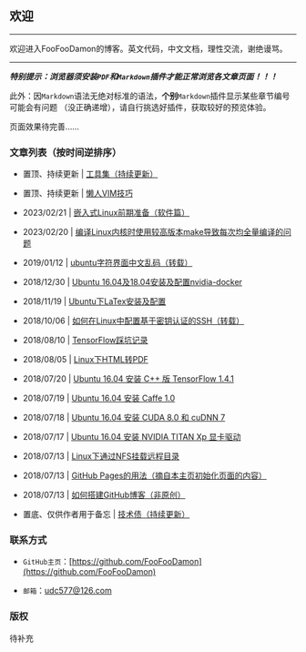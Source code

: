 <meta http-equiv="Content-Type" content="text/html; charset=utf-8">

## 欢迎

---------------------------------------------------------------------------

欢迎进入FooFooDamon的博客。英文代码，中文文档，理性交流，谢绝谩骂。

---------------------------------------------------------------------------

***特别提示：浏览器须安装`PDF`和`Markdown`插件才能正常浏览各文章页面！！！***

此外：因`Markdown`语法无绝对标准的语法，**个别**`Markdown`插件显示某些章节编号可能会有问题
（没正确递增），请自行挑选好插件，获取较好的预览体验。

页面效果待完善……

### 文章列表（按时间逆排序）

* 置顶、持续更新 | <a href="工具集（持续更新）.md">工具集（持续更新）</a>

* 置顶、持续更新 | <a href="懒人VIM技巧.md">懒人VIM技巧</a>

* 2023/02/21 | <a href="嵌入式Linux前期准备（软件篇）.md">嵌入式Linux前期准备（软件篇）</a>

* 2023/02/20 | <a href="编译Linux内核时使用较高版本make导致每次均全量编译的问题.md">编译Linux内核时使用较高版本make导致每次均全量编译的问题</a>

* 2019/01/12 | <a href="ubuntu字符界面中文乱码 - chinabinlang的专栏 - CSDN博客.pdf">ubuntu字符界面中文乱码（转载）</a>

* 2018/12/30 | <a href="Ubuntu_16.04及18.04安装及配置nvidia-docker.md">Ubuntu 16.04及18.04安装及配置nvidia-docker</a>

* 2018/11/19 | <a href="Ubuntu下LaTex安装及配置.md">Ubuntu下LaTex安装及配置</a>

* 2018/10/06 | <a href="如何在Linux中配置基于密钥认证的SSH（转载）.pdf">如何在Linux中配置基于密钥认证的SSH（转载）</a>

* 2018/08/10 | <a href="TensorFlow踩坑记录.md">TensorFlow踩坑记录</a>

* 2018/08/05 | <a href="Linux下HTML转PDF.md">Linux下HTML转PDF</a>

* 2018/07/20 | <a href="Ubuntu_16.04安装C++版TensorFlow_1.4.1.md">Ubuntu 16.04 安装 C++ 版 TensorFlow 1.4.1</a>

* 2018/07/19 | <a href="Ubuntu_16.04安装Caffe_1.0.md">Ubuntu 16.04 安装 Caffe 1.0</a>

* 2018/07/18 | <a href="Ubuntu_16.04安装CUDA_8.0和cuDNN_7.md">Ubuntu 16.04 安装 CUDA 8.0 和 cuDNN 7</a>

* 2018/07/17 | <a href="Ubuntu_16.04安装NVIDIA_TITAN_Xp显卡驱动.md">Ubuntu 16.04 安装 NVIDIA TITAN Xp 显卡驱动</a>

* 2018/07/13 | <a href="Linux下通过NFS挂载远程目录.md">Linux下通过NFS挂载远程目录</a>

* 2018/07/13 | <a href="GitHub_Pages的用法.md">GitHub Pages的用法（摘自本主页初始化页面的内容）</a>

* 2018/07/13 | <a href="如何搭建GitHub博客（非原创）.md">如何搭建GitHub博客（非原创）</a>

* 置底、仅供作者用于备忘 | <a href="技术债（持续更新）.md">技术债（持续更新）</a>


### 联系方式

* `GitHub主页`：[https://github.com/FooFooDamon](https://github.com/FooFooDamon)

* `邮箱`：<udc577@126.com>


### 版权

待补充

